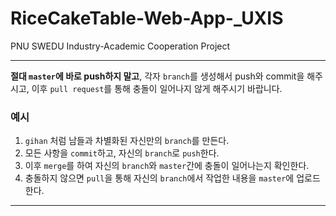 # RiceCakeTable-Web-App-_UXIS
PNU SWEDU Industry-Academic Cooperation Project

---

__절대 `master`에 바로 push하지 말고__, 각자 `branch`를 생성해서 push와 commit을 해주시고, 이후 `pull request`를 통해 충돌이 일어나지 않게 해주시기 바랍니다.

### 예시
  1. `gihan` 처럼 남들과 차별화된 자신만의 `branch`를 만든다. 
  2. 모든 사항을 `commit`하고, 자신의 `branch`로 `push`한다.
  3. 이후 `merge`를 하여 자신의 `branch`와 `master`간에 충돌이 일어나는지 확인한다.
  4. 충돌하지 않으면 `pull`을 통해 자신의 `branch`에서 작업한 내용을 `master`에 업로드한다.

---
